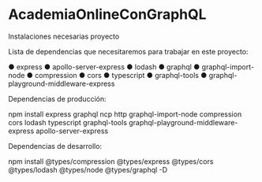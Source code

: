 # AcademiaOnlineConGraphQL
Instalaciones necesarias proyecto

Lista de dependencias que necesitaremos para trabajar en este
proyecto:

● express
● apollo-server-express
● lodash
● graphql
● graphql-import-node
● compression
● cors
● typescript
● graphql-tools
● graphql-playground-middleware-express

Dependencias de producción:

npm install express graphql ncp http graphql-import-node compression cors lodash
typescript graphql-tools graphql-playground-middleware-express apollo-server-express

Dependencias de desarrollo:

npm install @types/compression @types/express @types/cors @types/lodash @types/node
@types/graphql -D
